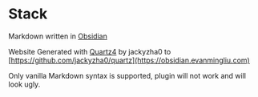 # Stack
Markdown written in [Obsidian](https://obsidian.md/)

Website Generated with [Quartz4](https://github.com/jackyzha0/quartz) by jackyzha0 to [https://github.com/jackyzha0/quartz](https://obsidian.evanmingliu.com)

Only vanilla Markdown syntax is supported, plugin will not work and will look ugly.